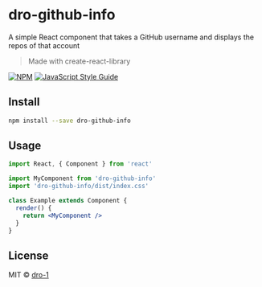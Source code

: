 # dro-github-info
A simple React component that takes a GitHub username and displays the repos of that account

> Made with create-react-library

[![NPM](https://img.shields.io/npm/v/first-library.svg)](https://www.npmjs.com/package/dro-github-info) [![JavaScript Style Guide](https://img.shields.io/badge/code_style-standard-brightgreen.svg)](https://standardjs.com)

## Install

```bash
npm install --save dro-github-info
```

## Usage

```jsx
import React, { Component } from 'react'

import MyComponent from 'dro-github-info'
import 'dro-github-info/dist/index.css'

class Example extends Component {
  render() {
    return <MyComponent />
  }
}
```

## License

MIT © [dro-1](https://github.com/dro-1)
